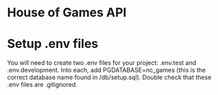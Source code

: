 # House of Games API

# Setup .env files

You will need to create two .env files for your project: .env.test and .env.development. Into each, add PGDATABASE=nc_games (this is the correct database name found in /db/setup.sql). Double check that these .env files are .gitignored.

